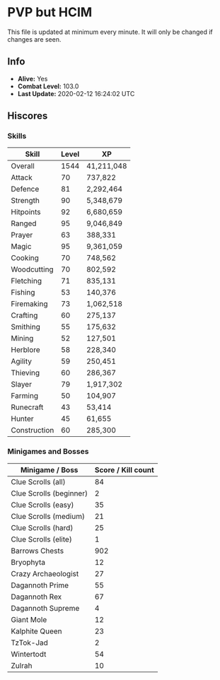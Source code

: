 # PVP but HCIM

This file is updated at minimum every minute. It will only be changed if changes are seen.

## Info

 - **Alive:** Yes
 - **Combat Level:** 103.0
 - **Last Update:** 2020-02-12 16:24:02 UTC

## Hiscores

### Skills

| Skill | Level | XP |
|--|--|--|
| Overall | 1544 | 41,211,048 |
| Attack | 70 | 737,822 |
| Defence | 81 | 2,292,464 |
| Strength | 90 | 5,348,679 |
| Hitpoints | 92 | 6,680,659 |
| Ranged | 95 | 9,046,849 |
| Prayer | 63 | 388,331 |
| Magic | 95 | 9,361,059 |
| Cooking | 70 | 748,562 |
| Woodcutting | 70 | 802,592 |
| Fletching | 71 | 835,131 |
| Fishing | 53 | 140,376 |
| Firemaking | 73 | 1,062,518 |
| Crafting | 60 | 275,137 |
| Smithing | 55 | 175,632 |
| Mining | 52 | 127,501 |
| Herblore | 58 | 228,340 |
| Agility | 59 | 250,451 |
| Thieving | 60 | 286,367 |
| Slayer | 79 | 1,917,302 |
| Farming | 50 | 104,907 |
| Runecraft | 43 | 53,414 |
| Hunter | 45 | 61,655 |
| Construction | 60 | 285,300 |

### Minigames and Bosses

| Minigame / Boss | Score / Kill count |
|--|--|
| Clue Scrolls (all) | 84 |
| Clue Scrolls (beginner) | 2 |
| Clue Scrolls (easy) | 35 |
| Clue Scrolls (medium) | 21 |
| Clue Scrolls (hard) | 25 |
| Clue Scrolls (elite) | 1 |
| Barrows Chests | 902 |
| Bryophyta | 12 |
| Crazy Archaeologist | 27 |
| Dagannoth Prime | 55 |
| Dagannoth Rex | 67 |
| Dagannoth Supreme | 4 |
| Giant Mole | 12 |
| Kalphite Queen | 23 |
| TzTok-Jad | 2 |
| Wintertodt | 54 |
| Zulrah | 10 |
